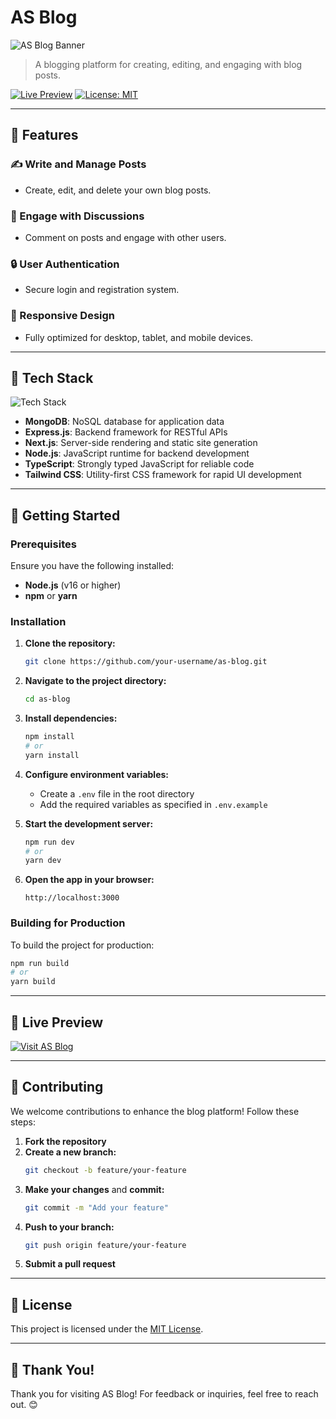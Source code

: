 # AS Blog

![AS Blog Banner](https://i.imgur.com/R88zAoT.png.png)

> A blogging platform for creating, editing, and engaging with blog posts.

[![Live Preview](https://img.shields.io/badge/Live-Preview-brightgreen?style=for-the-badge)](https://as-blog-vercel.vercel.app/) [![License: MIT](https://img.shields.io/badge/License-MIT-blue?style=for-the-badge)](LICENSE)

---

## 🌟 Features

### ✍️ Write and Manage Posts
- Create, edit, and delete your own blog posts.

### 💬 Engage with Discussions
- Comment on posts and engage with other users.

### 🔒 User Authentication
- Secure login and registration system.

### 📱 Responsive Design
- Fully optimized for desktop, tablet, and mobile devices.

---

## 🔧 Tech Stack

![Tech Stack](https://skillicons.dev/icons?i=mongodb,express,nextjs,nodejs,typescript,tailwindcss&theme=light)

- **MongoDB**: NoSQL database for application data
- **Express.js**: Backend framework for RESTful APIs
- **Next.js**: Server-side rendering and static site generation
- **Node.js**: JavaScript runtime for backend development
- **TypeScript**: Strongly typed JavaScript for reliable code
- **Tailwind CSS**: Utility-first CSS framework for rapid UI development

---

## 🚀 Getting Started

### Prerequisites
Ensure you have the following installed:
- **Node.js** (v16 or higher)
- **npm** or **yarn**

### Installation

1. **Clone the repository:**
   ```bash
   git clone https://github.com/your-username/as-blog.git
   ```

2. **Navigate to the project directory:**
   ```bash
   cd as-blog
   ```

3. **Install dependencies:**
   ```bash
   npm install
   # or
   yarn install
   ```

4. **Configure environment variables:**
   - Create a `.env` file in the root directory
   - Add the required variables as specified in `.env.example`

5. **Start the development server:**
   ```bash
   npm run dev
   # or
   yarn dev
   ```

6. **Open the app in your browser:**
   ```
   http://localhost:3000
   ```

### Building for Production
To build the project for production:
```bash
npm run build
# or
yarn build
```

---

## 🔗 Live Preview

[![Visit AS Blog](https://img.shields.io/badge/Visit-AS%20Blog-brightgreen?style=for-the-badge)](https://as-blog-vercel.vercel.app/)

---

## 🤝 Contributing

We welcome contributions to enhance the blog platform! Follow these steps:

1. **Fork the repository**
2. **Create a new branch:**
   ```bash
   git checkout -b feature/your-feature
   ```
3. **Make your changes** and **commit:**
   ```bash
   git commit -m "Add your feature"
   ```
4. **Push to your branch:**
   ```bash
   git push origin feature/your-feature
   ```
5. **Submit a pull request**

---

## 📜 License

This project is licensed under the [MIT License](LICENSE).

---

## 🎉 Thank You!

Thank you for visiting AS Blog! For feedback or inquiries, feel free to reach out. 😊

